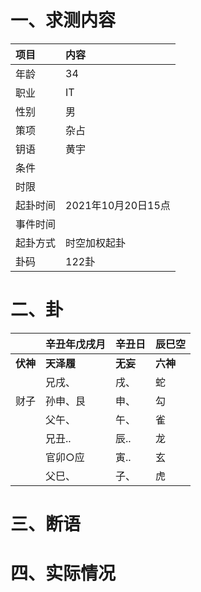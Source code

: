 # 一、求测内容
|项目|内容|
|:-|:-|
|年龄|34|
|职业|IT|
|性别|男|
|策项|杂占|
|钥语|黄宇|
|条件||
|时限||
|起卦时间|2021年10月20日15点|
|事件时间||
|起卦方式|时空加权起卦|
|卦码|122卦|

# 二、卦
||辛丑年戊戌月|辛丑日|辰巳空|
|:-|:-|:-|:-|
|**伏神**|**天泽履**|**无妄**|**六神**|
||兄戌、|戌、|蛇|
|财子|孙申、艮|申、|勾|
||父午、|午、|雀|
||兄丑..|辰..|龙|
||官卯○应|寅..|玄|
||父巳、|子、|虎|


# 三、断语

# 四、实际情况